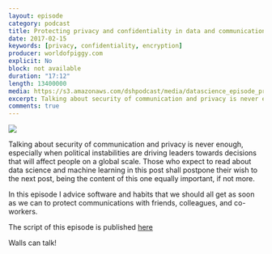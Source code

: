 ```yaml
---
layout: episode
category: podcast
title: Protecting privacy and confidentiality in data and communications
date: 2017-02-15
keywords: [privacy, confidentiality, encryption]
producer: worldofpiggy.com
explicit: No
block: not available
duration: "17:12"
length: 13400000
media: https://s3.amazonaws.com/dshpodcast/media/datascience_episode_privacy.mp3
excerpt: Talking about security of communication and privacy is never enough, especially when political instabilities are driving leaders towards decisions that will affect people on a global scale
comments: true
---
```



<img src="https://s3.amazonaws.com/dshpodcast/media/cover.jpg" />

Talking about security of communication and privacy is never enough, especially when 
political instabilities are driving leaders towards decisions that will affect people on 
a global scale. Those who expect to read about data science and machine learning in this 
post shall postpone their wish to the next post, being the content of this one equally 
important, if not more. 

In this episode I advice software and habits that we should all get as soon as we can to 
protect communications with friends, colleagues, and co-workers. 

The script of this episode is published [here](http://worldofpiggy.com/2017/02/13/privacy-confidentiality-communications/)

Walls can talk!


